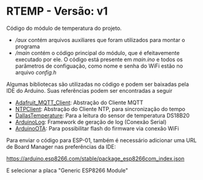 # RTEMP - Versão: v1

Código do módulo de temperatura do projeto.

- _/aux_ contém arquivos auxiliares que foram utilizados para montar o programa
- _/main_ contém o código principal do módulo, que é efeitavemente executado por ele. O código está presente em _main.ino_ e todos os parâmetros de configuação, como nome e senha do WiFi estão no arquivo _config.h_

Algumas bibliotecas são utilizadas no código e podem ser baixadas pela IDE do Arduino. Suas referências podem ser encontradas a seguir

- [Adafruit_MQTT_Client](https://github.com/adafruit/Adafruit_MQTT_Library): Abstração do Cliente MQTT
- [NTPClient](https://github.com/arduino-libraries/NTPClient): Abstração do Cliente NTP, para sincronização do tempo
- [DallasTemperature](https://github.com/milesburton/Arduino-Temperature-Control-Library): Para a leitura do sensor de temperatura DS18B20    
- [ArduinoLog](https://github.com/thijse/Arduino-Log/): Framework de geração de log (Conexão Serial)
- [ArduinoOTA](https://www.arduino.cc/reference/en/libraries/arduinoota/): Para possibilitar flash do firmware via conexão WiFi

Para enviar o código para ESP-01, também é necessário adicionar uma URL de Board Manager nas preferências da IDE:

https://arduino.esp8266.com/stable/package_esp8266com_index.json

E selecionar a placa "Generic ESP8266 Module"
